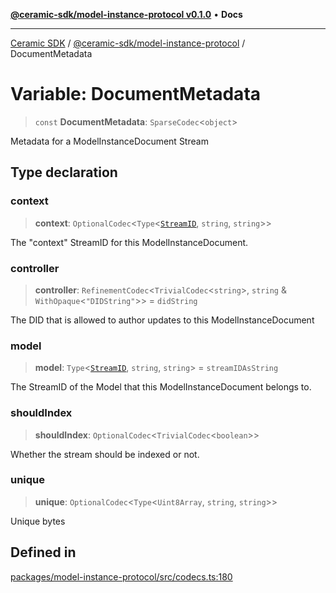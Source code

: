 [**@ceramic-sdk/model-instance-protocol v0.1.0**](../README.md) • **Docs**

***

[Ceramic SDK](../../../README.md) / [@ceramic-sdk/model-instance-protocol](../README.md) / DocumentMetadata

# Variable: DocumentMetadata

> `const` **DocumentMetadata**: `SparseCodec`\<`object`\>

Metadata for a ModelInstanceDocument Stream

## Type declaration

### context

> **context**: `OptionalCodec`\<`Type`\<[`StreamID`](../../identifiers/classes/StreamID.md), `string`, `string`\>\>

The "context" StreamID for this ModelInstanceDocument.

### controller

> **controller**: `RefinementCodec`\<`TrivialCodec`\<`string`\>, `string` & `WithOpaque`\<`"DIDString"`\>\> = `didString`

The DID that is allowed to author updates to this ModelInstanceDocument

### model

> **model**: `Type`\<[`StreamID`](../../identifiers/classes/StreamID.md), `string`, `string`\> = `streamIDAsString`

The StreamID of the Model that this ModelInstanceDocument belongs to.

### shouldIndex

> **shouldIndex**: `OptionalCodec`\<`TrivialCodec`\<`boolean`\>\>

Whether the stream should be indexed or not.

### unique

> **unique**: `OptionalCodec`\<`Type`\<`Uint8Array`, `string`, `string`\>\>

Unique bytes

## Defined in

[packages/model-instance-protocol/src/codecs.ts:180](https://github.com/ceramicstudio/ceramic-sdk/blob/a220cbca7950f690af7f3d03a0023681bb9f5426/packages/model-instance-protocol/src/codecs.ts#L180)
